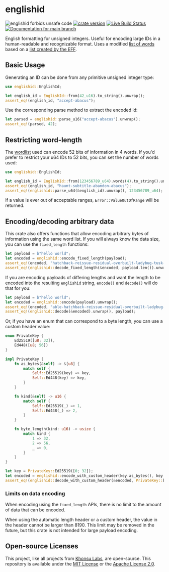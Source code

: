# englishid

![englishid forbids unsafe code](https://img.shields.io/badge/unsafe-forbid-success)
[![crate version](https://img.shields.io/crates/v/englishid.svg)](https://crates.io/crates/englishid)
[![Live Build Status](https://img.shields.io/github/workflow/status/khonsulabs/englishid/Tests/main)](https://github.com/khonsulabs/englishid/actions?query=workflow:Tests)
[![Documentation for `main` branch](https://img.shields.io/badge/docs-main-informational)](https://khonsulabs.github.io/englishid/main/englishid/)

English formatting for unsigned integers. Useful for encoding large IDs in a
human-readable and recognizable format. Uses a modified [list of words][wordlist] based on
a [list created by the EFF][effwordlist].

## Basic Usage

Generating an ID can be done from any primitive unsigned integer type:

```rust
use englishid::EnglishId;

let english_id = EnglishId::from(42_u16).to_string().unwrap();
assert_eq!(english_id, "accept-abacus");
```

Use the corresponding parse method to extract the encoded id:

```rust
let parsed = englishid::parse_u16("accept-abacus").unwrap();
assert_eq!(parsed, 42);
```

## Restricting word-length

The [wordlist][wordlist] used can encode 52 bits of information in 4 words. If
you'd prefer to restrict your u64 IDs to 52 bits, you can set the number of
words used:

```rust
use englishid::EnglishId;

let english_id = EnglishId::from(123456789_u64).words(4).to_string().unwrap();
assert_eq!(english_id, "haunt-subtitle-abandon-abacus");
assert_eq!(englishid::parse_u64(&english_id).unwrap(), 123456789_u64);
```

If a value is ever out of acceptable ranges, `Error::ValueOutOfRange` will be
returned.

## Encoding/decoding arbitrary data

This crate also offers functions that allow encoding arbitrary bytes of
information using the same word list. If you will always know the data size, you
can use the `fixed_length` functions:

```rust
let payload = b"hello world";
let encoded = englishid::encode_fixed_length(payload);
assert_eq!(encoded, "hatchback-reissue-residual-overbuilt-ladybug-tusk-buffing");
assert_eq!(englishid::decode_fixed_length(&encoded, payload.len()).unwrap(), payload);
```

If you are encoding payloads of differing lengths and want the length to be
encoded into the resulting `englishid` string, `encode()` and `decode()` will do
that for you:

```rust
let payload = b"hello world";
let encoded = englishid::encode(payload).unwrap();
assert_eq!(encoded, "able-hatchback-reissue-residual-overbuilt-ladybug-tusk-buffing");
assert_eq!(englishid::decode(&encoded).unwrap(), payload);
```

Or, if you have an enum that can correspond to a byte length, you can use a custom header value:

```rust
enum PrivateKey {
    Ed25519([u8; 32]),
    Ed448([u8; 56])
}

impl PrivateKey {
    fn as_bytes(&self) -> &[u8] {
        match self {
            Self::Ed25519(key) => key,
            Self::Ed448(key) => key,
        }
    }

    fn kind(&self) -> u16 {
        match self {
            Self::Ed25519(_) => 1,
            Self::Ed448(_) => 2,
        }
    }

    fn byte_length(kind: u16) -> usize {
        match kind {
            1 => 32,
            2 => 56,
            _ => 0,
        }
    }
}

let key = PrivateKey::Ed25519([0; 32]);
let encoded = englishid::encode_with_custom_header(key.as_bytes(), key.kind()).unwrap();
assert_eq!(englishid::decode_with_custom_header(&encoded, PrivateKey::byte_length).unwrap(), key.as_bytes());
```

### Limits on data encoding

When encoding using the `fixed_length` APIs, there is no limit to the amount of
data that can be encoded.

When using the automatic length header or a custom header, the value in the
header cannot be larger than 8190. This limit may be removed in the future, but
this crate is not intended for large payload encoding.

## Open-source Licenses

This project, like all projects from [Khonsu Labs](https://khonsulabs.com/), are open-source. This repository is available under the [MIT License](./LICENSE-MIT) or the [Apache License 2.0](./LICENSE-APACHE).

[wordlist]: https://github.com/khonsulabs/englishid/blob/main/src/wordlist.rs
[effwordlist]: https://www.eff.org/deeplinks/2016/07/new-wordlists-random-passphrases

